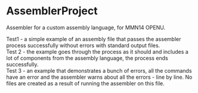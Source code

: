 # AssemblerProject
Assembler for a custom assembly language, for MMN14 OPENU.

Test1 - a simple example of an assembly file that passes the assembler process successfully without errors with standard output files.  
Test 2 - the example goes through the process as it should and includes a lot of components from the assembly language, the process ends successfully.  
Test 3 - an example that demonstrates a bunch of errors, all the commands have an error and the assembler warns about all the errors - line by line. No files are created as a result of running the assembler on this file.  
